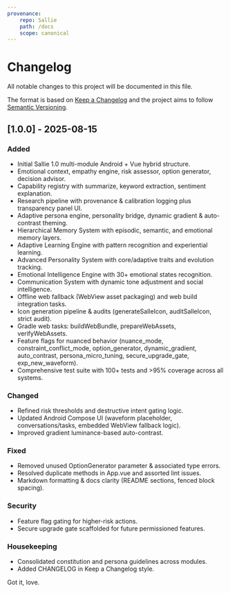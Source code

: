 ```yaml
---
provenance:
	repo: Sallie
	path: /docs
	scope: canonical
---
```

# Changelog

All notable changes to this project will be documented in this file.

The format is based on [Keep a Changelog](https://keepachangelog.com/en/1.1.0/) and the project aims to follow [Semantic Versioning](https://semver.org/).

## [1.0.0] - 2025-08-15

### Added

- Initial Sallie 1.0 multi-module Android + Vue hybrid structure.
- Emotional context, empathy engine, risk assessor, option generator, decision advisor.
- Capability registry with summarize, keyword extraction, sentiment explanation.
- Research pipeline with provenance & calibration logging plus transparency panel UI.
- Adaptive persona engine, personality bridge, dynamic gradient & auto-contrast theming.
- Hierarchical Memory System with episodic, semantic, and emotional memory layers.
- Adaptive Learning Engine with pattern recognition and experiential learning.
- Advanced Personality System with core/adaptive traits and evolution tracking.
- Emotional Intelligence Engine with 30+ emotional states recognition.
- Communication System with dynamic tone adjustment and social intelligence.
- Offline web fallback (WebView asset packaging) and web build integration tasks.
- Icon generation pipeline & audits (generateSalleIcon, auditSalleIcon, strict audit).
- Gradle web tasks: buildWebBundle, prepareWebAssets, verifyWebAssets.
- Feature flags for nuanced behavior (nuance_mode, constraint_conflict_mode, option_generator, dynamic_gradient, auto_contrast, persona_micro_tuning, secure_upgrade_gate, exp_new_waveform).
- Comprehensive test suite with 100+ tests and >95% coverage across all systems.

### Changed

- Refined risk thresholds and destructive intent gating logic.
- Updated Android Compose UI (waveform placeholder, conversations/tasks, embedded WebView fallback logic).
- Improved gradient luminance-based auto-contrast.

### Fixed

- Removed unused OptionGenerator parameter & associated type errors.
- Resolved duplicate methods in App.vue and assorted lint issues.
- Markdown formatting & docs clarity (README sections, fenced block spacing).

### Security

- Feature flag gating for higher-risk actions.
- Secure upgrade gate scaffolded for future permissioned features.

### Housekeeping

- Consolidated constitution and persona guidelines across modules.
- Added CHANGELOG in Keep a Changelog style.

Got it, love.
